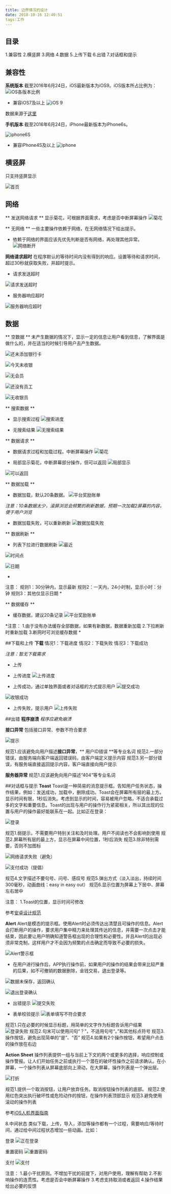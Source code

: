 ```yaml
---
title: 边界情况的设计
date: 2018-10-16 12:40:51
tags:工作
---
```

## 目录
1.兼容性
2.横竖屏
3.网络
4.数据
5.上传下载
6.出错
7.对话框和提示
## 兼容性
**系统版本**
截至2016年6月24日，iOS最新版本为iOS9。iOS版本所占比例为：
![iOS各版本比例](http://upload-images.jianshu.io/upload_images/187805-b689f6bbecc91725.png?imageMogr2/auto-orient/strip%7CimageView2/2/w/1240)

- 兼容iOS7及以上
![iOS 9](http://upload-images.jianshu.io/upload_images/187805-e501a8cf2edab307.png?imageMogr2/auto-orient/strip%7CimageView2/2/w/1240)

数据来源于[这里](https://david-smith.org/iosversionstats/)

**手机版本**
截至2016年6月24日，iPhone最新版本为iPhone6s。

![iphone6S](http://upload-images.jianshu.io/upload_images/187805-c12d26f1e9488206.jpg?imageMogr2/auto-orient/strip%7CimageView2/2/w/1240)

- 兼容iPhone4S及以上
![iphone](http://upload-images.jianshu.io/upload_images/187805-0fbde60abda7353a.jpg?imageMogr2/auto-orient/strip%7CimageView2/2/w/1240)


## 横竖屏
只支持竖屏显示

![首页](http://upload-images.jianshu.io/upload_images/187805-53aeeb5f5c4ae310.png?imageMogr2/auto-orient/strip%7CimageView2/2/w/1240)

## 网络
** 发送网络请求 **
显示菊花，可根据界面需求，考虑是否中断屏幕操作
![菊花](http://upload-images.jianshu.io/upload_images/187805-8037019b02862b7c.png?imageMogr2/auto-orient/strip%7CimageView2/2/w/1240)

** 无网络 **
一些主要操作依赖于网络，在无网络情况下给出提示。

- 依赖于网络的界面应该先优先判断是否有网络，再处理其他异常。
![网络断开](http://upload-images.jianshu.io/upload_images/187805-573f01fdb521e2c6.png?imageMogr2/auto-orient/strip%7CimageView2/2/w/1240)


**网络请求超时**
在程序默认的等待时间内没有得到的响应。设置等待和请求时间，超过30秒就获取失败，并超时提示。
 
- 请求发送超时

![请求发送超时](http://upload-images.jianshu.io/upload_images/187805-97a5bd518a6bfa00.png?imageMogr2/auto-orient/strip%7CimageView2/2/w/1240)

- 服务器响应超时

![服务器响应超时](http://upload-images.jianshu.io/upload_images/187805-8bc0351da8fab711.png?imageMogr2/auto-orient/strip%7CimageView2/2/w/1240)


## 数据
** 空数据 **
未产生数据的情况下，显示一定的信息让用户看到信息，了解界面是做什么的，并在适当的时候引导用户去产生数据。

![还未添加银行卡](http://upload-images.jianshu.io/upload_images/187805-619fdacdd984a4fd.png?imageMogr2/auto-orient/strip%7CimageView2/2/w/1240)

![今天未收银](http://upload-images.jianshu.io/upload_images/187805-5d70ca6aa5d9ed46.png?imageMogr2/auto-orient/strip%7CimageView2/2/w/1240)

![无会员](http://upload-images.jianshu.io/upload_images/187805-22137f4144488369.png?imageMogr2/auto-orient/strip%7CimageView2/2/w/1240)

![还没有员工](http://upload-images.jianshu.io/upload_images/187805-17eefe3cebaa28d9.png?imageMogr2/auto-orient/strip%7CimageView2/2/w/1240)

![无收银员](http://upload-images.jianshu.io/upload_images/187805-53e82624bacdff75.png?imageMogr2/auto-orient/strip%7CimageView2/2/w/1240)

** 搜索数据 **
- 显示搜索过程
![搜索进度](http://upload-images.jianshu.io/upload_images/187805-91675ec037b797f0.png?imageMogr2/auto-orient/strip%7CimageView2/2/w/1240)

- 无搜索结果
![无搜索结果](http://upload-images.jianshu.io/upload_images/187805-0b2e2c94fc209fde.png?imageMogr2/auto-orient/strip%7CimageView2/2/w/1240)

** 数据请求 **
- 数据请求过程和加载过程。中断屏幕操作
![菊花](http://upload-images.jianshu.io/upload_images/187805-e74368c5805d5a1a.png?imageMogr2/auto-orient/strip%7CimageView2/2/w/1240)

- 局部显示菊花，中断屏幕部分操作，但可以返回
![局部显示](http://upload-images.jianshu.io/upload_images/187805-71ac427f3ff8ee1a.png?imageMogr2/auto-orient/strip%7CimageView2/2/w/1240)

![可以返回](http://upload-images.jianshu.io/upload_images/187805-f8336c8e7f689360.png?imageMogr2/auto-orient/strip%7CimageView2/2/w/1240)

** 数据加载 **
- 数据加载，默认20条数据。
![平台奖励账单](http://upload-images.jianshu.io/upload_images/187805-0398f6b6d9e90a03.png?imageMogr2/auto-orient/strip%7CimageView2/2/w/1240)

*注意：10条数据太少，滚屏浏览会频繁的刷新数据，预期一次加载2屏幕的内容，便于用户浏览*

- 数据加载失败，可以重新刷新
![数据加载失败](http://upload-images.jianshu.io/upload_images/187805-a07ebc4d3cd31d96.png?imageMogr2/auto-orient/strip%7CimageView2/2/w/1240)


** 数据刷新 **
- 列表下拉进行数据刷新
![最近](http://upload-images.jianshu.io/upload_images/187805-3be0d4069fe9eba3.png?imageMogr2/auto-orient/strip%7CimageView2/2/w/1240)


![时间点](http://upload-images.jianshu.io/upload_images/187805-c038e6cf640e55c8.png?imageMogr2/auto-orient/strip%7CimageView2/2/w/1240)


![日期](http://upload-images.jianshu.io/upload_images/187805-dc84cdf73c35a37f.png?imageMogr2/auto-orient/strip%7CimageView2/2/w/1240)

*
注意：
规则1：30分钟内，显示最新
规则2：一天内，24小时制，显示小时：分钟
规则3：其他仅显示日期
*

** 数据缓存 **
- 缓存数据，建议20条记录
![平台奖励账单](http://upload-images.jianshu.io/upload_images/187805-0398f6b6d9e90a03.png?imageMogr2/auto-orient/strip%7CimageView2/2/w/1240)

*注意：
1.由于没有办法缓存全部数据，如果有新数据，数据重新加载
2.下拉刷新时重新加载
3.断网时可浏览缓存数据
*

##下载和上传
**下载**
情况1：下载进度
情况2：下载失败
情况3：下载成功

*注意：暂无下载需求*

- 上传
- 上传进度
![上传进度](http://upload-images.jianshu.io/upload_images/187805-2e1c90bd71775875.png?imageMogr2/auto-orient/strip%7CimageView2/2/w/1240)

- 上传成功，通过单独界面或者对话框的方式提示用户
![提交成功](http://upload-images.jianshu.io/upload_images/187805-e7c20f1344aede44.png?imageMogr2/auto-orient/strip%7CimageView2/2/w/1240)

![收银成功](http://upload-images.jianshu.io/upload_images/187805-d724faf3e5907b1b.png?imageMogr2/auto-orient/strip%7CimageView2/2/w/1240)

- 上传失败，提示用户
![上传失败](http://upload-images.jianshu.io/upload_images/187805-e696b1c39bb1783b.png?imageMogr2/auto-orient/strip%7CimageView2/2/w/1240)


##出错
**程序崩溃**
*程序应避免崩溃*

**接口异常**
包括接口异常、参数不符合要求

![提示](http://upload-images.jianshu.io/upload_images/187805-25f905ce819a3be4.png?imageMogr2/auto-orient/strip%7CimageView2/2/w/1240)

规范1.应该避免向用户描述**接口异常**，** 用户ID错误 **等专业名词
规范2.一部分错误，由服务端向客户端返回错误码，由客户端定义提示内容
规范3.另一部分错误，有服务端直接返回提示内容，客户端直接向用户提示


**服务器异常**
规范1.应该避免向用户描述“404”等专业名词


##对话框与提示
**Toast**
Toast是一种简易的消息提示框。告知用户任务状态，操作结果，例如：发送成功，加载中，删除成功。Toast会在屏幕所有层的最上方。显示时间有限，1秒后消失。考虑到显示的时间，容易被用户忽略，不适合承载过多的文字和重要信息。Toast的出现与用户的操作行为紧密相关，所以其出现的位置与用户的操作最好能联系在一起。比如正在登录：

![登录](http://upload-images.jianshu.io/upload_images/187805-9522b129cf9732db.png?imageMogr2/auto-orient/strip%7CimageView2/2/w/1240)



规范1.弱提示，不需要用户特别关注和及时处理。用户不阅读也不会影响到使用
规范2.屏幕所有层的最上方，显示在屏幕中间位置，1秒后消失
规范3.除非特别需要，否则不加图标

![网络请求失败（避免）](http://upload-images.jianshu.io/upload_images/187805-b5682dac106d8467.png?imageMogr2/auto-orient/strip%7CimageView2/2/w/1240)

![支付成功（提倡）](http://upload-images.jianshu.io/upload_images/187805-ec83400b435b84f1.png?imageMogr2/auto-orient/strip%7CimageView2/2/w/1240)


规范4.文字描述不要句号、问号、感叹号
规范5.弹出方式（淡入淡出，持续时间300毫秒，动画曲线：easy in easy out）
规范6.显示位置为屏幕上下居中、屏幕左右居中

注意：
1.Toast的位置，显示时间可修改

参考[安卓设计规范](https://material.google.com/)

**Alert**
Alert是模态的提示框。使用Alert时必须传达出清楚且可操作的信息。Alert会打断用户的操作，要求用户集中精力来处理其传达的信息，并需要一次点击才能结束，因此要让用户明确知道警告框出现的合理性和必要性。并且Alert的出现必须非常克制，这样用户才不会因为频繁的点击确定而导致不必要的损失。

![Alert警示框](http://upload-images.jianshu.io/upload_images/187805-d1511646d676ebee.png?imageMogr2/auto-orient/strip%7CimageView2/2/w/1240)


- 在用户进行操作后，APP执行操作前，如果用户的操作的结果会带来比较严重的后果，如不可撤销的数据删除，金钱交易，退出登录等。

![数据未保存，返回确认](http://upload-images.jianshu.io/upload_images/187805-33e18549eb18629a.png?imageMogr2/auto-orient/strip%7CimageView2/2/w/1240)

![退出登录确认](http://upload-images.jianshu.io/upload_images/187805-4e22ba95baaffe49.png?imageMogr2/auto-orient/strip%7CimageView2/2/w/1240)

- 出错提示
![提交失败](http://upload-images.jianshu.io/upload_images/187805-1e0703e7e64c478f.png?imageMogr2/auto-orient/strip%7CimageView2/2/w/1240)

- 表单校验提示
![表单填写不符合要求](http://upload-images.jianshu.io/upload_images/187805-e96288e134c145c8.png?imageMogr2/auto-orient/strip%7CimageView2/2/w/1240)

规范1.只在必要的时候显示标题，用简单的文字作为标题告诉用户结果
![登录失败](http://upload-images.jianshu.io/upload_images/187805-5dc5c16d0ef3da14.png?imageMogr2/auto-orient/strip%7CimageView2/2/w/1240)
规范2.句末可以使用问句“？”，不适用句号“。”和其他标点符号
规范3.操作按钮，避免出现简单的“是”、“否”
规范4.如果有2个操作按钮，希望用户点击的操作放在右边

**Action Sheet**
操作列表提供一组与当前上下文的两个或更多的选择，响应控制或操作警报。让人们开始任务之前或执行一个潜在的破坏性操作之前请求确认。在小屏幕，一个操作列表从屏幕底部向上滑动，在大屏幕，操作列表是一个弹出层。

![打折](http://upload-images.jianshu.io/upload_images/187805-12b7308570f417ba.png?imageMogr2/auto-orient/strip%7CimageView2/2/w/1240)

规范1.提供一个取消按钮，让用户放弃任务。取消按钮操作列表的底部。
规范2.使用红色突出执行破坏性或危险动作的按钮，在操作列表顶部显示
规范3.避免使用滚动的操作列表


参考[iOS人机界面指南](https://developer.apple.com/ios/human-interface-guidelines/)

8.中间状态
类似下载，上传，导入，添加等操作都有一个过程，需要响应/等待时间，通过给中间过程状态增加一些动画。比如：

登录
![正在登录](http://upload-images.jianshu.io/upload_images/187805-12cc990d61b7558b.png?imageMogr2/auto-orient/strip%7CimageView2/2/w/1240)

重置密码
![重置密码](http://upload-images.jianshu.io/upload_images/187805-091ff38db50634eb.png?imageMogr2/auto-orient/strip%7CimageView2/2/w/1240)

支付
![支付](http://upload-images.jianshu.io/upload_images/187805-de07180acdf06fa8.png?imageMogr2/auto-orient/strip%7CimageView2/2/w/1240)

注意：
1.最小干扰原则。不增加干扰的前提下，对用户使用，理解有帮助
2.不影响操作的连贯性。考虑是否会中断屏幕操作
3.考虑支持取消或者返回
4.操作结果给出必要的反馈